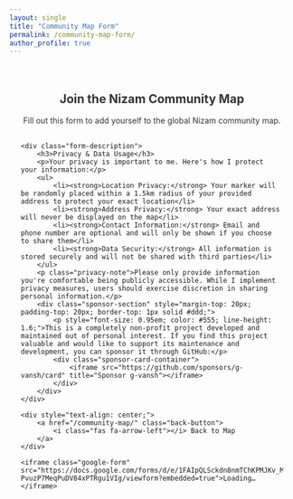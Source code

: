 ```yaml
---
layout: single
title: "Community Map Form"
permalink: /community-map-form/
author_profile: true
---
```


<style>
.form-container {
    max-width: 800px;
    margin: 0 auto;
    padding: 20px;
}
.form-header {
    text-align: center;
    margin-bottom: 30px;
    color: #333;
}
.form-description {
    background-color: #f8f9fa;
    border-left: 4px solid #00008B;
    padding: 20px;
    margin-bottom: 30px;
    border-radius: 4px;
    color: #555;
    line-height: 1.5;
}
.form-description h3 {
    color: #00008B;
    margin-top: 0;
    margin-bottom: 15px;
}
.form-description ul {
    margin: 15px 0;
    padding-left: 20px;
}
.form-description li {
    margin: 10px 0;
}
.privacy-note {
    margin-top: 15px;
    padding-top: 15px;
    border-top: 1px solid #ddd;
    font-style: italic;
}
.google-form {
    width: 100%;
    height: 1000px;
    border: none;
    border-radius: 8px;
    box-shadow: 0 2px 4px rgba(0,0,0,0.1);
}
.back-button {
    display: inline-block;
    padding: 12px 24px;
    background-color: #00008B;
    color: white;
    text-decoration: none;
    border-radius: 6px;
    font-weight: bold;
    margin: 20px 0;
    transition: all 0.3s ease;
    box-shadow: 0 2px 4px rgba(0,0,0,0.1);
}
.back-button:hover {
    background-color: #000066;
    transform: translateY(-2px);
    box-shadow: 0 4px 8px rgba(0,0,0,0.2);
    color: white;
    text-decoration: none;
}
.sponsor-card-container {
    display: flex;
    justify-content: center;
    margin-top: 10px;
    padding: 10px;
    width: 100%;
    overflow: hidden;
}
.sponsor-card-container iframe {
    width: 600px;
    height: 100px;
    border: 0;
    border-radius: 8px;
    max-width: 100%;
}
</style>

<div class="form-container">
    <div class="form-header">
        <h2>Join the Nizam Community Map</h2>
        <p>Fill out this form to add yourself to the global Nizam community map.</p>
    </div>

    <div class="form-description">
        <h3>Privacy & Data Usage</h3>
        <p>Your privacy is important to me. Here's how I protect your information:</p>
        <ul>
            <li><strong>Location Privacy:</strong> Your marker will be randomly placed within a 1.5km radius of your provided address to protect your exact location</li>
            <li><strong>Address Privacy:</strong> Your exact address will never be displayed on the map</li>
            <li><strong>Contact Information:</strong> Email and phone number are optional and will only be shown if you choose to share them</li>
            <li><strong>Data Security:</strong> All information is stored securely and will not be shared with third parties</li>
        </ul>
        <p class="privacy-note">Please only provide information you're comfortable being publicly accessible. While I implement privacy measures, users should exercise discretion in sharing personal information.</p>
        <div class="sponsor-section" style="margin-top: 20px; padding-top: 20px; border-top: 1px solid #ddd;">
            <p style="font-size: 0.95em; color: #555; line-height: 1.6;">This is a completely non-profit project developed and maintained out of personal interest. If you find this project valuable and would like to support its maintenance and development, you can sponsor it through GitHub:</p>
            <div class="sponsor-card-container">
                <iframe src="https://github.com/sponsors/g-vansh/card" title="Sponsor g-vansh"></iframe>
            </div>
        </div>
    </div>

    <div style="text-align: center;">
        <a href="/community-map/" class="back-button">
            <i class="fas fa-arrow-left"></i> Back to Map
        </a>
    </div>

    <iframe class="google-form" src="https://docs.google.com/forms/d/e/1FAIpQLSckdn8nmTChKPMJKv_MDtUV-PvuzP7MeqPuDV84xPTRgu1VIg/viewform?embedded=true">Loading…</iframe>
</div> 